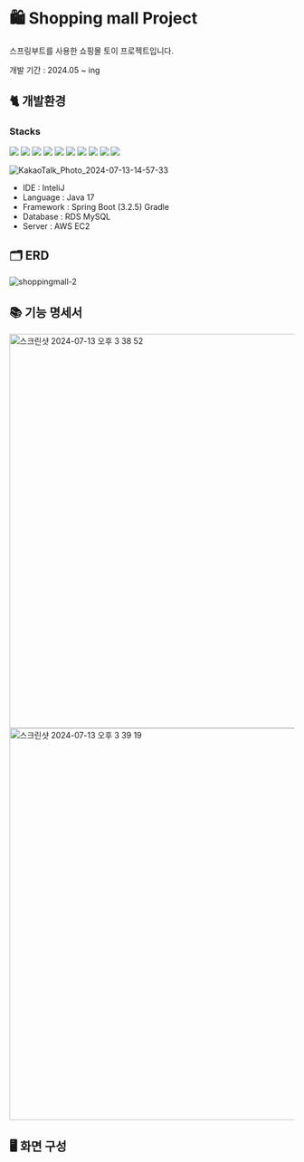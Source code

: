 # 🛍️ Shopping mall Project

스프링부트를 사용한 쇼핑몰 토이 프로젝트입니다.

개발 기간 : 2024.05 ~ ing

## 🐈 개발환경

### Stacks
<img src="https://img.shields.io/badge/java-007396?style=for-the-badge&logo=java&logoColor=white"> <img src="https://img.shields.io/badge/spring-6DB33F?style=for-the-badge&logo=spring&logoColor=white"> <img src="https://img.shields.io/badge/springboot-6DB33F?style=for-the-badge&logo=springboot&logoColor=white">
<img src="https://img.shields.io/badge/html5-E34F26?style=for-the-badge&logo=html5&logoColor=white"> <img src="https://img.shields.io/badge/css-1572B6?style=for-the-badge&logo=css3&logoColor=white"> <img src="https://img.shields.io/badge/javascript-F7DF1E?style=for-the-badge&logo=javascript&logoColor=black"> <img src="https://img.shields.io/badge/bootstrap-7952B3?style=for-the-badge&logo=bootstrap&logoColor=white">
<img src="https://img.shields.io/badge/mysql-4479A1?style=for-the-badge&logo=mysql&logoColor=white">
<img src="https://img.shields.io/badge/amazonaws-232F3E?style=for-the-badge&logo=amazonaws&logoColor=white">
<img src="https://img.shields.io/badge/github-181717?style=for-the-badge&logo=github&logoColor=white">

![KakaoTalk_Photo_2024-07-13-14-57-33](https://github.com/user-attachments/assets/bbbec984-039b-490c-b455-fff8218b35c7)

- IDE : InteliJ
- Language : Java 17
- Framework : Spring Boot (3.2.5) Gradle
- Database : RDS MySQL
- Server : AWS EC2



## 🗂️ ERD

![shoppingmall-2](https://github.com/user-attachments/assets/082138ba-6f1f-4305-a9e1-0f4297c60d75)


## 📚 기능 명세서

<img width="697" alt="스크린샷 2024-07-13 오후 3 38 52" src="https://github.com/user-attachments/assets/88bf3832-b9d5-40da-bc33-74218f5e62ec">
<img width="693" alt="스크린샷 2024-07-13 오후 3 39 19" src="https://github.com/user-attachments/assets/31eb49c8-096d-46b1-bc9b-7e79bc83b91c">


## 🖥️ 화면 구성


